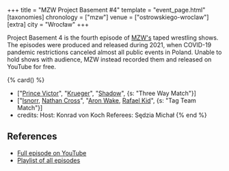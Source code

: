 +++
title = "MZW Project Basement #4"
template = "event_page.html"
[taxonomies]
chronology = ["mzw"]
venue = ["ostrowskiego-wroclaw"]
[extra]
city = "Wrocław"
+++

Project Basement 4 is the fourth episode of [MZW's](@/o/mzw.md) taped wrestling shows. The episodes were produced and released during 2021, when COVID-19 pandemic restrictions canceled almost all public events in Poland. Unable to hold shows with audience, MZW instead recorded them and released on YouTube for free.

{% card() %}
- ["[Prince Victor](@/w/vic-golden.md)", "[Krueger](@/w/olgierd.md)", "[Shadow](@/w/shadow.md)",
  {s: "Three Way Match"}]
- ["[Isnorr](@/w/isnorr.md), [Nathan Cross](@/w/gabriel-queen.md)", "[Aron Wake](@/w/aron-wake.md),
    [Rafael Kid](@/w/rafael-kid.md)", {s: "Tag Team Match"}]
- credits:
    Host: Konrad von Koch
    Referees: Sędzia Michał
{% end %}

## References

* [Full episode on YouTube](https://youtu.be/5IBmj08K8SE)
* [Playlist of all episodes](https://www.youtube.com/playlist?list=PL9jkhNR2Sx8gOYpibA7twIBHV7w3iyLB2)
